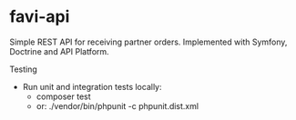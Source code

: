 # favi-api

Simple REST API for receiving partner orders. Implemented with Symfony, Doctrine and API Platform.

Testing
- Run unit and integration tests locally:
  - composer test
  - or: ./vendor/bin/phpunit -c phpunit.dist.xml